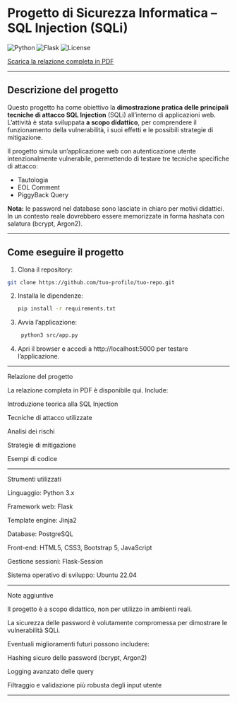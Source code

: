 # Progetto di Sicurezza Informatica – SQL Injection (SQLi)  

![Python](https://img.shields.io/badge/Python-3.10-blue) ![Flask](https://img.shields.io/badge/Flask-2.2-orange) ![License](https://img.shields.io/badge/License-MIT-green)  

[Scarica la relazione completa in PDF](docs/relazione.pdf)

---

## Descrizione del progetto
Questo progetto ha come obiettivo la **dimostrazione pratica delle principali tecniche di attacco SQL Injection** (SQLi) all’interno di applicazioni web.  
L’attività è stata sviluppata **a scopo didattico**, per comprendere il funzionamento della vulnerabilità, i suoi effetti e le possibili strategie di mitigazione.

Il progetto simula un’applicazione web con autenticazione utente intenzionalmente vulnerabile, permettendo di testare tre tecniche specifiche di attacco:
- Tautologia
- EOL Comment
- PiggyBack Query

**Nota:** le password nel database sono lasciate in chiaro per motivi didattici. In un contesto reale dovrebbero essere memorizzate in forma hashata con salatura (bcrypt, Argon2).

---

## Come eseguire il progetto

1. Clona il repository:
```bash
git clone https://github.com/tuo-profilo/tuo-repo.git
```
2. Installa le dipendenze:
    ```bash
    pip install -r requirements.txt
    ```
   
3. Avvia l’applicazione:
   ```bash
    python3 src/app.py
   ```

4. Apri il browser e accedi a http://localhost:5000 per testare l’applicazione.

---

Relazione del progetto

La relazione completa in PDF è disponibile qui.
Include:

Introduzione teorica alla SQL Injection

Tecniche di attacco utilizzate

Analisi dei rischi

Strategie di mitigazione

Esempi di codice

---

Strumenti utilizzati

Linguaggio: Python 3.x

Framework web: Flask

Template engine: Jinja2

Database: PostgreSQL

Front-end: HTML5, CSS3, Bootstrap 5, JavaScript

Gestione sessioni: Flask-Session

Sistema operativo di sviluppo: Ubuntu 22.04

---

Note aggiuntive

Il progetto è a scopo didattico, non per utilizzo in ambienti reali.

La sicurezza delle password è volutamente compromessa per dimostrare le vulnerabilità SQLi.

Eventuali miglioramenti futuri possono includere:

Hashing sicuro delle password (bcrypt, Argon2)

Logging avanzato delle query

Filtraggio e validazione più robusta degli input utente

---
